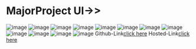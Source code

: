 # MajorProject UI->>
![image](https://github.com/namishagurunani/MajorProject/assets/126158413/cbb2e943-7b0a-40ab-bf00-2ce275dbf8e8)
![image](https://github.com/namishagurunani/MajorProject/assets/126158413/5a1918e5-1e17-451a-a17b-cf0ce9b20b7b)
![image](https://github.com/namishagurunani/MajorProject/assets/126158413/5d5b4041-9eca-4fab-ace1-c5d7dacb25f8)
![image](https://github.com/namishagurunani/MajorProject/assets/126158413/f8865eaa-1535-44f9-9100-36546cdad0f4)
![image](https://github.com/namishagurunani/MajorProject/assets/126158413/a91b0bf1-e32b-4442-bcae-71fe60447f76)
![image](https://github.com/namishagurunani/MajorProject/assets/126158413/7c146a96-6e82-4de2-97af-ce69f3ea9311)
![image](https://github.com/namishagurunani/MajorProject/assets/126158413/bd1f93c3-6574-40a7-87af-5e9c9143aa76)
![image](https://github.com/namishagurunani/MajorProject/assets/126158413/ecf166fd-c4c6-45dd-acf4-da27640eff0c)
![image](https://github.com/namishagurunani/MajorProject/assets/126158413/0f3036d4-146e-415d-99b4-82e8da9471c8)
![image](https://github.com/namishagurunani/MajorProject/assets/126158413/9bfcb52b-c822-4976-828c-8a08428f62e4)
![image](https://github.com/namishagurunani/MajorProject/assets/126158413/3a67fe80-f0b6-468c-be52-2977ea811c7c)
![image](https://github.com/namishagurunani/MajorProject/assets/126158413/d759a352-4033-4b7a-87f9-b1744db18887)
Github-Link[click here]()
Hosted-Link[click here]()
